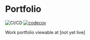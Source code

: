 # Portfolio

![CI/CD](https://github.com/lumbo1379/portfolio/workflows/CI/CD/badge.svg)
[![codecov](https://codecov.io/gh/Lumbo1379/Portfolio/branch/main/graph/badge.svg?token=ILBMDRECQJ)](https://codecov.io/gh/Lumbo1379/Portfolio)

Work portfolio viewable at [not yet live]
